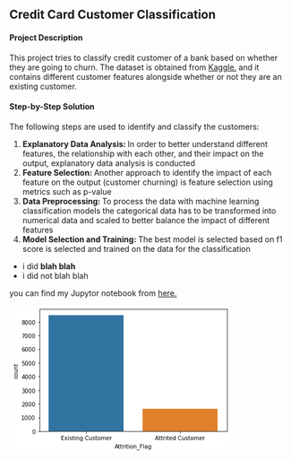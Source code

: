 <h2> Credit Card Customer Classification</h2>
<h4> Project Description </h4>
<p> 
This project tries to classify credit customer of a bank based on whether they are going to churn. The dataset is obtained from <a href='https://www.kaggle.com/datasets/sakshigoyal7/credit-card-customers'>Kaggle.</a> and it contains different customer features alongside whether or not they are an existing customer.<br>
</p>
<h4> Step-by-Step Solution </h4>
<p>
The following steps are used to identify and classify the customers:<br>
<ol>
<li> <strong> Explanatory Data Analysis: </strong> In order to better understand different features, the relationship with each other, and their impact on the output, explanatory data analysis is conducted </li>
<li> <strong> Feature Selection: </strong> Another approach to identify the impact of each feature on the output (customer churning) is feature selection using metrics such as p-value </li>
<li> <strong> Data Preprocessing: </strong> To process the data with machine learning classification models the categorical data has to be transformed into numerical data and scaled to better balance the impact of different features </li>
<li> <strong> Model Selection and Training: </strong> The best model is selected based on f1 score is selected and trained on the data for the classification </li>
</ol>
</p>

<ul>
<li> i did <strong>blah blah</strong> </li>
<li> i did not blah blah</li>


</ul>

you can find my Jupytor notebook from <a href='https://github.com/AliAbbasiSh/Credit-Card-Customers/blob/main/Credit%20Card%20Customers.ipynb'>here. </a>

<img src='https://github.com/AliAbbasiSh/Credit-Card-Customers/blob/main/download.png' ><br>






